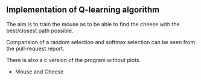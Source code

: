 ## Implementation of Q-learning algorithm

The aim is to train the mouse as to be able to find the cheese with the best/closest path possible. 

Comparision of a random selection and softmax selection can be seen from the pull-request report. 

There is also a c version of the program without plots. 
- Mouse and Cheese 

